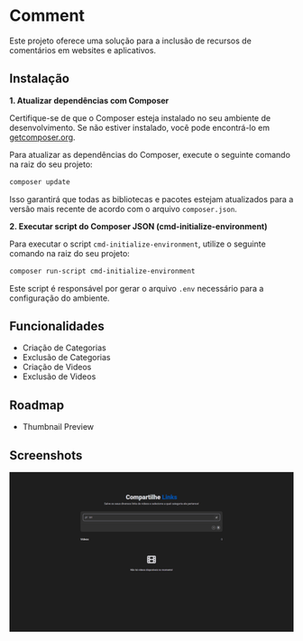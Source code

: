 
# Comment

Este projeto oferece uma solução para a inclusão de recursos de comentários em websites e aplicativos.

## Instalação

**1. Atualizar dependências com Composer**

Certifique-se de que o Composer esteja instalado no seu ambiente de desenvolvimento. Se não estiver instalado, você pode encontrá-lo em [getcomposer.org](https://getcomposer.org/).

Para atualizar as dependências do Composer, execute o seguinte comando na raiz do seu projeto:

```bash
composer update
```

Isso garantirá que todas as bibliotecas e pacotes estejam atualizados para a versão mais recente de acordo com o arquivo `composer.json`.

**2. Executar script do Composer JSON (cmd-initialize-environment)**

Para executar o script `cmd-initialize-environment`, utilize o seguinte comando na raiz do seu projeto:

```bash
composer run-script cmd-initialize-environment
```

Este script é responsável por gerar o arquivo `.env` necessário para a configuração do ambiente.

## Funcionalidades

- Criação de Categorias
- Exclusão de Categorias
- Criação de Videos
- Exclusão de Videos

## Roadmap

- Thumbnail Preview

## Screenshots

![App Screenshot](https://raw.githubusercontent.com/bieuzitos/php-video-list/main/public/assets/images/screenshot%20(1).jpg)